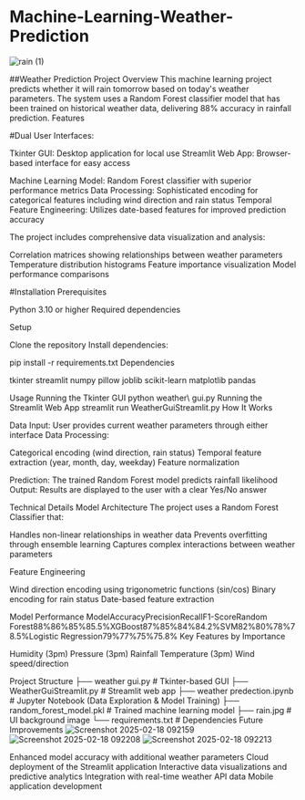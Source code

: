 # Machine-Learning-Weather-Prediction
![rain (1)](https://github.com/user-attachments/assets/f67e7e08-67a5-4793-8c6a-d80fb9f9f89a)

##Weather Prediction Project
Overview
This machine learning project predicts whether it will rain tomorrow based on today's weather parameters. The system uses a Random Forest classifier model that has been trained on historical weather data, delivering 88% accuracy in rainfall prediction.
Features

#Dual User Interfaces:

Tkinter GUI: Desktop application for local use
Streamlit Web App: Browser-based interface for easy access


Machine Learning Model: Random Forest classifier with superior performance metrics
Data Processing: Sophisticated encoding for categorical features including wind direction and rain status
Temporal Feature Engineering: Utilizes date-based features for improved prediction accuracy


The project includes comprehensive data visualization and analysis:

Correlation matrices showing relationships between weather parameters
Temperature distribution histograms
Feature importance visualization
Model performance comparisons

#Installation
Prerequisites

Python 3.10 or higher
Required dependencies

Setup

Clone the repository
Install dependencies:

pip install -r requirements.txt
Dependencies

tkinter
streamlit
numpy
pillow
joblib
scikit-learn
matplotlib
pandas

Usage
Running the Tkinter GUI
python weather\ gui.py
Running the Streamlit Web App
streamlit run WeatherGuiStreamlit.py
How It Works

Data Input: User provides current weather parameters through either interface
Data Processing:

Categorical encoding (wind direction, rain status)
Temporal feature extraction (year, month, day, weekday)
Feature normalization


Prediction: The trained Random Forest model predicts rainfall likelihood
Output: Results are displayed to the user with a clear Yes/No answer

Technical Details
Model Architecture
The project uses a Random Forest Classifier that:

Handles non-linear relationships in weather data
Prevents overfitting through ensemble learning
Captures complex interactions between weather parameters

Feature Engineering

Wind direction encoding using trigonometric functions (sin/cos)
Binary encoding for rain status
Date-based feature extraction

Model Performance
ModelAccuracyPrecisionRecallF1-ScoreRandom Forest88%86%85%85.5%XGBoost87%85%84%84.2%SVM82%80%78%78.5%Logistic Regression79%77%75%75.8%
Key Features by Importance

Humidity (3pm)
Pressure (3pm)
Rainfall
Temperature (3pm)
Wind speed/direction

Project Structure
├── weather gui.py            # Tkinter-based GUI
├── WeatherGuiStreamlit.py    # Streamlit web app
├── weather predection.ipynb  # Jupyter Notebook (Data Exploration & Model Training)
├── random_forest_model.pkl   # Trained machine learning model
├── rain.jpg                  # UI background image
└── requirements.txt          # Dependencies
Future Improvements
![Screenshot 2025-02-18 092159](https://github.com/user-attachments/assets/4607cd74-e0cd-42ea-ac14-ab9e08623eae)
![Screenshot 2025-02-18 092208](https://github.com/user-attachments/assets/eaa3da40-767f-4052-b95e-c5011f146bcb)
![Screenshot 2025-02-18 092213](https://github.com/user-attachments/assets/173326ae-98b2-466b-a29e-0ce0095c5371)

Enhanced model accuracy with additional weather parameters
Cloud deployment of the Streamlit application
Interactive data visualizations and predictive analytics
Integration with real-time weather API data
Mobile application development
